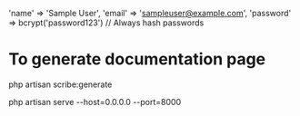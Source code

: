 'name' => 'Sample User',
'email' => 'sampleuser@example.com',
'password' => bcrypt('password123')  // Always hash passwords


# To generate documentation page
php artisan scribe:generate


php artisan serve --host=0.0.0.0 --port=8000

